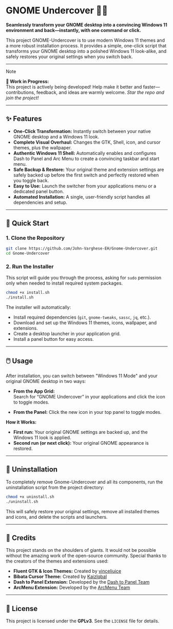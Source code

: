 # GNOME Undercover 🕵🏻

**Seamlessly transform your GNOME desktop into a convincing Windows 11 environment and back—instantly, with one command or click.**

This project GNOME-Undercover is to use modern Windows 11 themes and a more robust installation process. It provides a simple, one-click script that transforms your GNOME desktop into a polished Windows 11 look-alike, and safely restores your original settings when you switch back.

---

> [!NOTE]
> **🚧 Work in Progress:**  
> This project is actively being developed! Help make it better and faster—contributions, feedback, and ideas are warmly welcome.
> *Star the repo and join the project!*

---

## ✨ Features

- **One-Click Transformation:** Instantly switch between your native GNOME desktop and a Windows 11 look.
- **Complete Visual Overhaul:** Changes the GTK, Shell, icon, and cursor themes, plus the wallpaper.
- **Authentic Windows 11 Shell:** Automatically enables and configures Dash to Panel and Arc Menu to create a convincing taskbar and start menu.
- **Safe Backup & Restore:** Your original theme and extension settings are safely backed up before the first switch and perfectly restored when you toggle back.
- **Easy to Use:** Launch the switcher from your applications menu or a dedicated panel button.
- **Automated Installation:** A single, user-friendly script handles all dependencies and setup.

---

## 🚀 Quick Start

### 1. Clone the Repository

```bash
git clone https://github.com/John-Varghese-EH/Gnome-Undercover.git
cd Gnome-Undercover
```

### 2. Run the Installer

This script will guide you through the process, asking for `sudo` permission only when needed to install required system packages.

```bash
chmod +x install.sh
./install.sh
```

The installer will automatically:
- Install required dependencies (`git`, `gnome-tweaks`, `sassc`, `jq`, etc.).
- Download and set up the Windows 11 themes, icons, wallpaper, and extensions.
- Create a desktop launcher in your application grid.
- Install a panel button for easy access.

---

## 🖱️ Usage

After installation, you can switch between "Windows 11 Mode" and your original GNOME desktop in two ways:

- **From the App Grid:**  
  Search for “GNOME Undercover” in your applications and click the icon to toggle modes.

- **From the Panel:**
  Click the new icon in your top panel to toggle modes.

**How it Works:**
- **First run:** Your original GNOME settings are backed up, and the Windows 11 look is applied.
- **Second run (or next click):** Your original GNOME appearance is restored.

---

## 🧹 Uninstallation

To completely remove Gnome-Undercover and all its components, run the uninstallation script from the project directory:

```bash
chmod +x uninstall.sh
./uninstall.sh
```
This will safely restore your original settings, remove all installed themes and icons, and delete the scripts and launchers.

---

## 🙏 Credits

This project stands on the shoulders of giants. It would not be possible without the amazing work of the open-source community. Special thanks to the creators of the themes and extensions used:

- **Fluent GTK & Icon Themes:** Created by [vinceliuice](https://github.com/vinceliuice)
- **Bibata Cursor Theme:** Created by [KaizIqbal](https://github.com/KaizIqbal)
- **Dash to Panel Extension:** Developed by the [Dash to Panel Team](https://github.com/home-sweet-gnome/dash-to-panel)
- **ArcMenu Extension:** Developed by the [ArcMenu Team](https://gitlab.com/arcmenu/ArcMenu)

---

## 📜 License

This project is licensed under the **GPLv3**. See the `LICENSE` file for details.
